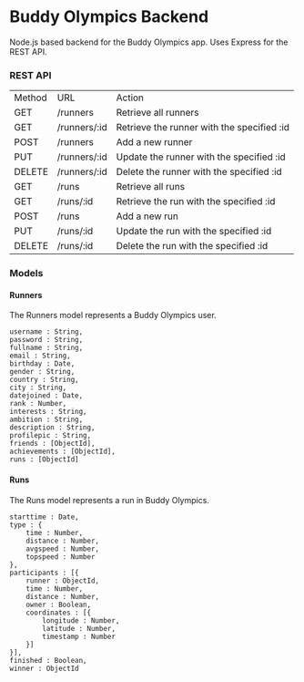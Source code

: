 Buddy Olympics Backend
======================

Node.js based backend for the Buddy Olympics app.
Uses Express for the REST API.

### REST API

<table>
	<tr>
		<td>Method</td><td>URL</td><td>Action</td>
	</tr>
	<tr>
		<td>GET</td><td>/runners</td><td>Retrieve all runners</td>
	</tr>
	<tr>
		<td>GET</td><td>/runners/:id</td><td>Retrieve the runner with the specified :id</td>
	</tr>
	<tr>
		<td>POST</td><td>/runners</td><td>Add a new runner</td>
	</tr>
	<tr>
		<td>PUT</td><td>/runners/:id</td><td>Update the runner with the specified :id</td>
	</tr>
	<tr>
		<td>DELETE</td><td>/runners/:id</td><td>Delete the runner with the specified :id</td>
	</tr>
	<tr>
		<td>GET</td><td>/runs</td><td>Retrieve all runs</td>
	</tr>
	<tr>
		<td>GET</td><td>/runs/:id</td><td>Retrieve the run with the specified :id</td>
	</tr>
	<tr>
		<td>POST</td><td>/runs</td><td>Add a new run</td>
	</tr>
	<tr>
		<td>PUT</td><td>/runs/:id</td><td>Update the run with the specified :id</td>
	</tr>
	<tr>
		<td>DELETE</td><td>/runs/:id</td><td>Delete the run with the specified :id</td>
	</tr>
</table>

### Models

#### Runners

The Runners model represents a Buddy Olympics user.
```
username : String,
password : String,
fullname : String,
email : String,
birthday : Date,
gender : String,
country : String,
city : String,
datejoined : Date,
rank : Number,
interests : String,
ambition : String,
description : String,
profilepic : String,
friends : [ObjectId],
achievements : [ObjectId],
runs : [ObjectId]
```
#### Runs

The Runs model represents a run in Buddy Olympics. 
```
starttime : Date,
type : {
	time : Number,
	distance : Number,
	avgspeed : Number,
	topspeed : Number
},
participants : [{
	runner : ObjectId,
	time : Number,
	distance : Number,
	owner : Boolean,
	coordinates : [{
		longitude : Number,
		latitude : Number,
		timestamp : Number
	}]
}],
finished : Boolean,
winner : ObjectId
```
